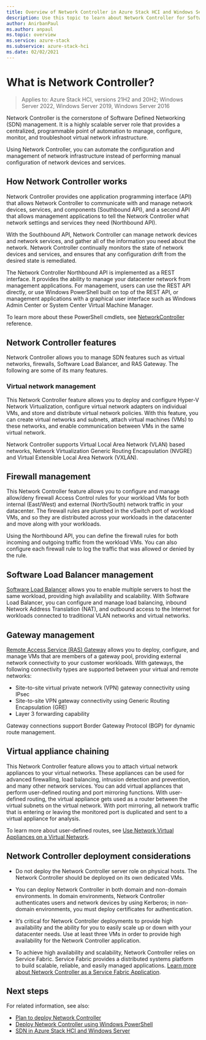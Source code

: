 ```yaml
---
title: Overview of Network Controller in Azure Stack HCI and Windows Server
description: Use this topic to learn about Network Controller for Software Defined Networking in Azure Stack HCI and Windows Server.
author: AnirbanPaul
ms.author: anpaul
ms.topic: overview
ms.service: azure-stack
ms.subservice: azure-stack-hci
ms.date: 02/02/2021
---
```

# What is Network Controller?

> Applies to: Azure Stack HCI, versions 21H2 and 20H2; Windows Server 2022, Windows Server 2019, Windows Server 2016

Network Controller is the cornerstone of Software Defined Networking (SDN) management. It is a highly scalable server role that provides a centralized, programmable point of automation to manage, configure, monitor, and troubleshoot virtual network infrastructure.

Using Network Controller, you can automate the configuration and management of network infrastructure instead of performing manual configuration of network devices and services.

## How Network Controller works

Network Controller provides one application programming interface (API) that allows Network Controller to communicate with and manage network devices, services, and components (Southbound API), and a second API that allows management applications to tell the Network Controller what network settings and services they need (Northbound API).

With the Southbound API, Network Controller can manage network devices and network services, and gather all of the information you need about the network. Network Controller continually monitors the state of network devices and services, and ensures that any configuration drift from the desired state is remediated.

The Network Controller Northbound API is implemented as a REST interface. It provides the ability to manage your datacenter network from management applications. For management, users can use the REST API directly, or use Windows PowerShell built on top of the REST API, or management applications with a graphical user interface such as Windows Admin Center or System Center Virtual Machine Manager.

To learn more about these PowerShell cmdlets, see [NetworkController](/powershell/module/networkcontroller/?view=windowsserver2022-ps&preserve-view=true) reference.

## Network Controller features

Network Controller allows you to manage SDN features such as virtual networks, firewalls, Software Load Balancer, and RAS Gateway. The following are some of its many features.

### Virtual network management

This Network Controller feature allows you to deploy and configure Hyper-V Network Virtualization, configure virtual network adapters on individual VMs, and store and distribute virtual network policies. With this feature, you can create virtual networks and subnets, attach virtual machines (VMs) to these networks, and enable communication between VMs in the same virtual network.

Network Controller supports Virtual Local Area Network (VLAN) based networks, Network Virtualization Generic Routing Encapsulation (NVGRE) and Virtual Extensible Local Area Network (VXLAN).

## Firewall management

This Network Controller feature allows you to configure and manage allow/deny firewall Access Control rules for your workload VMs for both internal (East/West) and external (North/South) network traffic in your datacenter. The firewall rules are plumbed in the vSwitch port of workload VMs, and so they are distributed across your workloads in the datacenter and move along with your workloads.

Using the Northbound API, you can define the firewall rules for both incoming and outgoing traffic from the workload VMs. You can also configure each firewall rule to log the traffic that was allowed or denied by the rule.

## Software Load Balancer management

[Software Load Balancer](software-load-balancer.md) allows you to enable multiple servers to host the same workload, providing high availability and scalability. With Software Load Balancer, you can configure and manage load balancing, inbound Network Address Translation (NAT), and outbound access to the Internet for workloads connected to traditional VLAN networks and virtual networks.

## Gateway management

[Remote Access Service (RAS) Gateway](gateway-overview.md) allows you to deploy, configure, and manage VMs that are members of a gateway pool, providing external network connectivity to your customer workloads. With gateways, the following connectivity types are supported between your virtual and remote networks:

- Site-to-site virtual private network (VPN) gateway connectivity using IPsec
- Site-to-site VPN gateway connectivity using Generic Routing Encapsulation (GRE)
- Layer 3 forwarding capability
 
Gateway connections support Border Gateway Protocol (BGP) for dynamic route management.

## Virtual appliance chaining

This Network Controller feature allows you to attach virtual network appliances to your virtual networks. These appliances can be used for advanced firewalling, load balancing, intrusion detection and prevention, and many other network services. You can add virtual appliances that perform user-defined routing and port mirroring functions. With user-defined routing, the virtual appliance gets used as a router between the virtual subnets on the virtual network. With port mirroring, all network traffic that is entering or leaving the monitored port is duplicated and sent to a virtual appliance for analysis.

To learn more about user-defined routes, see [Use Network Virtual Appliances on a Virtual Network](/windows-server/networking/sdn/manage/use-network-virtual-appliances-on-a-vn).

## Network Controller deployment considerations

- Do not deploy the Network Controller server role on physical hosts. The Network Controller should be deployed on its own dedicated VMs.

- You can deploy Network Controller in both domain and non-domain environments. In domain environments, Network Controller authenticates users and network devices by using Kerberos; in non-domain environments, you must deploy certificates for authentication.

- It’s critical for Network Controller deployments to provide high availability and the ability for you to easily scale up or down with your datacenter needs. Use at least three VMs in order to provide high availability for the Network Controller application.

- To achieve high availability and scalability, Network Controller relies on Service Fabric. Service Fabric provides a distributed systems platform to build scalable, reliable, and easily managed applications. [Learn more about Network Controller as a Service Fabric Application](/windows-server/networking/sdn/technologies/network-controller/network-controller-high-availability#network-controller-as-a-service-fabric-application).

## Next steps

For related information, see also:

- [Plan to deploy Network Controller](network-controller.md)
- [Deploy Network Controller using Windows PowerShell](https://github.com/microsoft/SDN/tree/master/SDNExpress/scripts)
- [SDN in Azure Stack HCI and Windows Server](software-defined-networking.md)